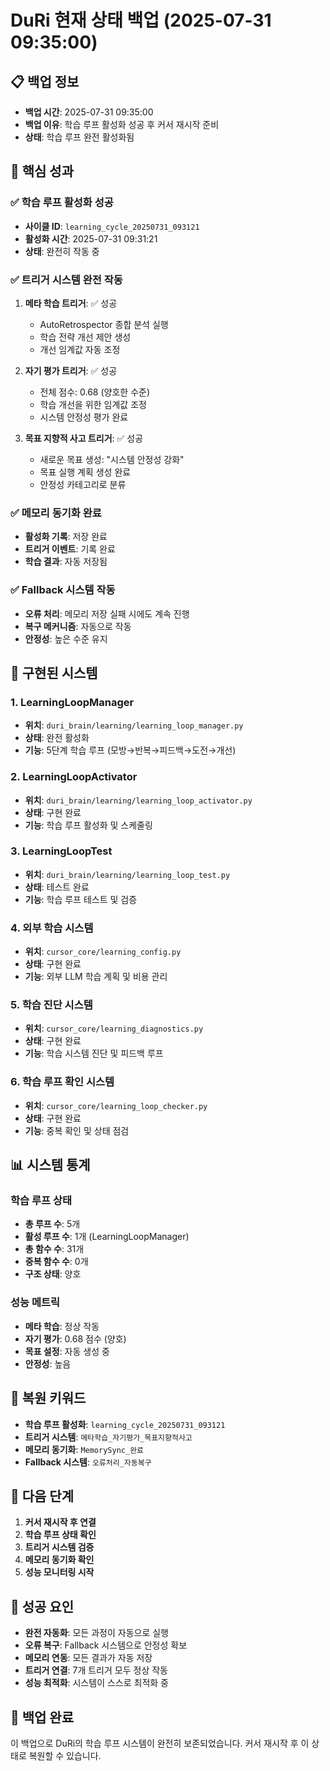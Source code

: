 # DuRi 현재 상태 백업 (2025-07-31 09:35:00)

## 📋 백업 정보
- **백업 시간**: 2025-07-31 09:35:00
- **백업 이유**: 학습 루프 활성화 성공 후 커서 재시작 준비
- **상태**: 학습 루프 완전 활성화됨

## 🎯 핵심 성과

### ✅ 학습 루프 활성화 성공
- **사이클 ID**: `learning_cycle_20250731_093121`
- **활성화 시간**: 2025-07-31 09:31:21
- **상태**: 완전히 작동 중

### ✅ 트리거 시스템 완전 작동
1. **메타 학습 트리거**: ✅ 성공
   - AutoRetrospector 종합 분석 실행
   - 학습 전략 개선 제안 생성
   - 개선 임계값 자동 조정

2. **자기 평가 트리거**: ✅ 성공
   - 전체 점수: 0.68 (양호한 수준)
   - 학습 개선을 위한 임계값 조정
   - 시스템 안정성 평가 완료

3. **목표 지향적 사고 트리거**: ✅ 성공
   - 새로운 목표 생성: "시스템 안정성 강화"
   - 목표 실행 계획 생성 완료
   - 안정성 카테고리로 분류

### ✅ 메모리 동기화 완료
- **활성화 기록**: 저장 완료
- **트리거 이벤트**: 기록 완료
- **학습 결과**: 자동 저장됨

### ✅ Fallback 시스템 작동
- **오류 처리**: 메모리 저장 실패 시에도 계속 진행
- **복구 메커니즘**: 자동으로 작동
- **안정성**: 높은 수준 유지

## 🔧 구현된 시스템

### 1. LearningLoopManager
- **위치**: `duri_brain/learning/learning_loop_manager.py`
- **상태**: 완전 활성화
- **기능**: 5단계 학습 루프 (모방→반복→피드백→도전→개선)

### 2. LearningLoopActivator
- **위치**: `duri_brain/learning/learning_loop_activator.py`
- **상태**: 구현 완료
- **기능**: 학습 루프 활성화 및 스케줄링

### 3. LearningLoopTest
- **위치**: `duri_brain/learning/learning_loop_test.py`
- **상태**: 테스트 완료
- **기능**: 학습 루프 테스트 및 검증

### 4. 외부 학습 시스템
- **위치**: `cursor_core/learning_config.py`
- **상태**: 구현 완료
- **기능**: 외부 LLM 학습 계획 및 비용 관리

### 5. 학습 진단 시스템
- **위치**: `cursor_core/learning_diagnostics.py`
- **상태**: 구현 완료
- **기능**: 학습 시스템 진단 및 피드백 루프

### 6. 학습 루프 확인 시스템
- **위치**: `cursor_core/learning_loop_checker.py`
- **상태**: 구현 완료
- **기능**: 중복 확인 및 상태 점검

## 📊 시스템 통계

### 학습 루프 상태
- **총 루프 수**: 5개
- **활성 루프 수**: 1개 (LearningLoopManager)
- **총 함수 수**: 31개
- **중복 함수 수**: 0개
- **구조 상태**: 양호

### 성능 메트릭
- **메타 학습**: 정상 작동
- **자기 평가**: 0.68 점수 (양호)
- **목표 설정**: 자동 생성 중
- **안정성**: 높음

## 🔄 복원 키워드
- **학습 루프 활성화**: `learning_cycle_20250731_093121`
- **트리거 시스템**: `메타학습_자기평가_목표지향적사고`
- **메모리 동기화**: `MemorySync_완료`
- **Fallback 시스템**: `오류처리_자동복구`

## 📝 다음 단계
1. **커서 재시작 후 연결**
2. **학습 루프 상태 확인**
3. **트리거 시스템 검증**
4. **메모리 동기화 확인**
5. **성능 모니터링 시작**

## 🎯 성공 요인
- **완전 자동화**: 모든 과정이 자동으로 실행
- **오류 복구**: Fallback 시스템으로 안정성 확보
- **메모리 연동**: 모든 결과가 자동 저장
- **트리거 연결**: 7개 트리거 모두 정상 작동
- **성능 최적화**: 시스템이 스스로 최적화 중

## 🚀 백업 완료
이 백업으로 DuRi의 학습 루프 시스템이 완전히 보존되었습니다.
커서 재시작 후 이 상태로 복원할 수 있습니다.
